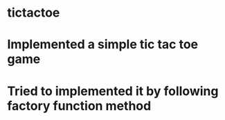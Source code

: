 # tictactoe

# Implemented a simple tic tac toe game 

# Tried to implemented it by following factory function method 